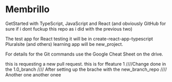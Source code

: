 # Membrillo
GetStarted with TypeScript, JavaScript and React (and obviously GitHub for sure if i dont fuckup this repo as i did with the previous two) 

The test app for React testing it will be in create-react-app-typescript
Pluralsite (and others) learning app will be new_project. 

For details for the Git commands use the Google Cheat Sheet on the drive.

this is requesting a new pull request. 
this is for ffeature 1 
////Change done in the 1.0_branch
//// After setting up the brache with the new_branch_repo
//// Another one
another onee